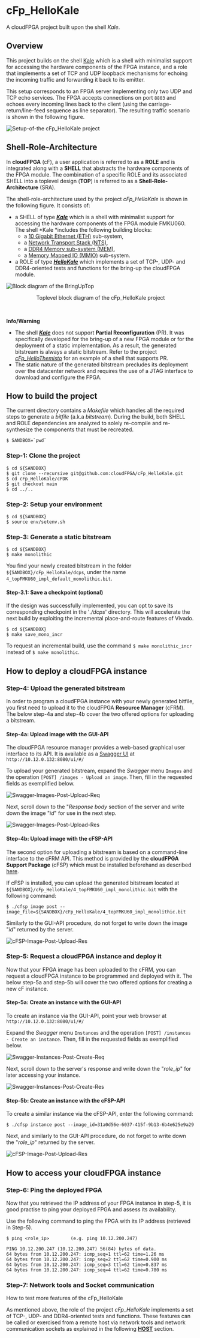 # cFp_HelloKale

A cloudFPGA project built upon the shell *Kale*. 

## Overview

This project builds on the shell [Kale](https://github.com/cloudFPGA/cFDK/blob/main/DOC/Kale.md) 
which is a shell with minimalist support for accessing the hardware components of the FPGA 
instance, and a role that implements a set of TCP and UDP loopback mechanisms for echoing the 
incoming traffic and forwarding it back to its emitter. 

This setup corresponds to an FPGA server implementing only two UDP and TCP echo services. 
The FPGA accepts connections on port `8803` and echoes every incoming lines back to the client 
(using the carriage-return/line-feed sequence as line separator). The resulting traffic scenario 
is shown in the following figure.

![Setup-of-the cFp_HelloKale project](DOC/imgs/Fig-HelloKale-Setup.png)       

## Shell-Role-Architecture
In **cloudFPGA** (cF), a user application is referred to as a **ROLE** and is integrated 
along with a **SHELL** that abstracts the hardware components of the FPGA module. 
The combination of a specific ROLE and its associated SHELL into a toplevel design (**TOP**) is
referred to as a **Shell-Role-Architecture** (SRA). 

The shell-role-architecture used by the project *cFp_HelloKale* is shown in the following figure. 
It consists of: 
  - a SHELL of type [_**Kale**_](https://github.com/cloudFPGA/cFDK/blob/main/DOC/Kale.md) 
  which is a shell with minimalist support for accessing the hardware components of the 
  FPGA module FMKU060. The shell *Kale *includes the following building blocks: 
    * a [10 Gigabit Ethernet (ETH)](https://github.com/cloudFPGA/cFDK/blob/main/DOC/ETH/ETH.md) sub-system,
    * a [Network Transport Stack (NTS)](https://github.com/cloudFPGA/cFDK/blob/main/DOC/NTS/NTS.md),
    * a [DDR4 Memory sub-system (MEM)](https://github.com/cloudFPGA/cFDK/blob/main/DOC/MEM/MEM.md), 
    * a [Memory Mapped IO (MMIO)](https://github.com/cloudFPGA/cFDK/blob/main/DOC/MMIO/MMIO.md) sub-system.
  - a ROLE of type [_**HelloKale**_](./DOC/BringUpRole.md) which implements a set of TCP-, 
  UDP- and DDR4-oriented tests and functions for the bring-up the cloudFPGA module.

![Block diagram of the BringUpTop](./DOC/imgs/Fig-TOP-BringUp.png#center)
<p align="center">Toplevel block diagram of the cFp_HelloKale project</p>
<br>

**Info/Warning**
  - The shell [_**Kale**_](https://github.com/cloudFPGA/cFDK/blob/main/DOC/Kale.md) does 
  not support **Partial Reconfiguration** (PR). 
  It was specifically developed for the bring-up of a new FPGA module or for the deployment 
  of a static implementation. As a result, the generated bitstream is always a static 
  bitstream. 
  Refer to the project [_cFp_HelloThemisto_](https://github.com/cloudFPGA/cFp_HelloThemisto) 
  for an example of a shell that supports PR.
  - The static nature of the generated bitstream precludes its deployment over the 
  datacenter network and requires the use of a JTAG interface to download and configure 
  the FPGA.

## How to build the project

The current directory contains a *Makefile* which handles all the required steps to generate 
a *bitfile* (a.k.a *bitstream*). During the build, both SHELL and ROLE dependencies are analyzed 
to solely re-compile and re-synthesize the components that must be recreated. 
```
$ SANDBOX=`pwd`
```

### Step-1: Clone the project
```
$ cd ${SANDBOX}
$ git clone --recursive git@github.com:cloudFPGA/cFp_HelloKale.git
$ cd cFp_HelloKale/cFDK
$ git checkout main
$ cd ../..
```
### Step-2: Setup your environment
```
$ cd ${SANDBOX}
$ source env/setenv.sh
```

### Step-3: Generate a static bitstream 
```
$ cd ${SANDBOX}
$ make monolithic
```
You find your newly created bitstream in the folder `${SANDBOX}/cFp_HelloKale/dcps`, under the name 
`4_topFMKU60_impl_default_monolithic.bit`.  

#### Step-3.1: Save a checkpoint (optional)
If the design was successfully implemented, you can opt to save its corresponding 
checkpoint in the '_./dcps_' directory. This will accelerate the next build by exploiting the 
incremental place-and-route features of Vivado.
```
$ cd ${SANDBOX}
$ make save_mono_incr
``` 
To request an incremental build, use the command ```$ make monolithic_incr``` instead of 
```$ make monolithic```.

## How to deploy a cloudFPGA instance

### Step-4: Upload the generated bitstream
In order to program a cloudFPGA instance with your newly generated bitfile, you first need 
to upload it to the cloudFPGA **Resource Manager** (cFRM). The below step-4a and step-4b 
cover the two offered options for uploading a bitstream.  

#### Step-4a: Upload image with the GUI-API  
The cloudFPGA resource manager provides a web-based graphical user interface to its API. It is 
available as a [Swagger UI](https://swagger.io/tools/swagger-ui/) at 
```http://10.12.0.132:8080/ui/#/```

To upload your generated bitstream, expand the *Swagger* menu `Images` and the operation 
`[POST] ​/images - Upload an image`. Then, fill in the requested fields as exemplified below.

![Swagger-Images-Post-Upload-Req](./DOC/imgs/Img-Swagger-Images-POST-Upload-Req.png#center)

Next, scroll down to the "*Response body* section of the server and write down the image "*id*" for
use in the next step.  

![Swagger-Images-Post-Upload-Res](./DOC/imgs/Img-Swagger-Images-POST-Upload-Res.png#center)
    
#### Step-4b: Upload image with the cFSP-API 
The second option for uploading a bitstream is based on a command-line interface to the cFRM API.
This method is provided by the **cloudFPGA Support Package** (cFSP) which must be installed 
beforehand as described [here](https://github.com/cloudFPGA/cFSP).   
  
If cFSP is installed, you can upload the generated bitstream located at 
```${SANDBOX}/cFp_HelloKale/4_topFMKU60_impl_monolithic.bit``` with the following command:
```
$ ./cfsp image post --image_file=${SANDBOX}/cFp_HelloKale/4_topFMKU60_impl_monolithic.bit
```
Similarly to the GUI-API procedure, do not forget to write down the image "*id*" returned by 
the server. 

![cFSP-Image-Post-Upload-Res](https://github.com/cloudFPGA/cFSP/blob/master/doc/img/4.png#center)

### Step-5: Request a cloudFPGA instance and deploy it

Now that your FPGA image has been uploaded to the cFRM, you can request a cloudFPGA instance to 
be programmed and deployed with it. The below step-5a and step-5b will cover the two offered 
options for creating a new cF instance.

#### Step-5a: Create an instance with the GUI-API

To create an instance via the GUI-API, point your web browser at 
```http://10.12.0.132:8080/ui/#/```

Expand the *Swagger* menu `Instances` and the operation 
`[POST] ​/instances - Create an instance`. Then, fill in the requested fields as exemplified below.

![Swagger-Instances-Post-Create-Req](./DOC/imgs/Img-Swagger-Instances-POST-Create-Req.png#center)

Next, scroll down to the server's response and write down the "*role_ip*" for later accessing your
instance.  

![Swagger-Instances-Post-Create-Res](./DOC/imgs/Img-Swagger-Instances-POST-Create-Res.png#center)

#### Step-5b: Create an instance with the cFSP-API

To create a similar instance via the cFSP-API, enter the following command:
```
$ ./cfsp instance post --image_id=31a0d56e-6037-415f-9b13-6b4e625e9a29
```
Next, and similarly to the GUI-API procedure, do not forget to write down the "*role_ip*" returned
by the server. 

![cFSP-Image-Post-Upload-Res](https://github.com/cloudFPGA/cFSP/blob/master/doc/img/10.png#center)

## How to access your cloudFPGA instance

### Step-6: Ping the deployed FPGA

Now that you retrieved the IP address of your FPGA instance in step-5, it is good practise to ping 
your deployed FPGA and assess its availability.

Use the following command to ping the FPGA with its IP address (retrieved in Step-5).
```
$ ping <role_ip>        (e.g. ping 10.12.200.247)

PING 10.12.200.247 (10.12.200.247) 56(84) bytes of data.
64 bytes from 10.12.200.247: icmp_seq=1 ttl=62 time=1.26 ms
64 bytes from 10.12.200.247: icmp_seq=2 ttl=62 time=0.900 ms
64 bytes from 10.12.200.247: icmp_seq=3 ttl=62 time=0.837 ms
64 bytes from 10.12.200.247: icmp_seq=4 ttl=62 time=0.780 ms
```
### Step-7: Network tools and Socket communication 

How to test more features of the cFp_HelloKale

As mentioned above, the role of the project *cFp_HelloKale* implements a set of TCP-, UDP- 
and DDR4-oriented tests and functions. These features can be called or exercised from a 
remote host via network tools and network communication sockets as explained in the 
following [**HOST**](./HOST/README.md) section.

